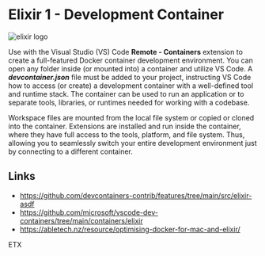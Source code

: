 # Elixir 1 - Development Container

![elixir logo](https://elixir-lang.org/images/logo/logo.png)

Use with the Visual Studio (VS) Code **Remote - Containers** extension to create a full-featured Docker container development environment.  You can open any folder inside (or mounted into) a container and utilize VS Code.  A ***devcontainer.json*** file must be added to your project, instructing VS Code how to access (or create) a development container with a well-defined tool and runtime stack.  The container can be used to run an application or to separate tools, libraries, or runtimes needed for working with a codebase.

Workspace files are mounted from the local file system or copied or cloned into the container.  Extensions are installed and run inside the container, where they have full access to the tools, platform, and file system.  Thus, allowing you to seamlessly switch your entire development environment just by connecting to a different container.

## Links

- <https://github.com/devcontainers-contrib/features/tree/main/src/elixir-asdf>
- <https://github.com/microsoft/vscode-dev-containers/tree/main/containers/elixir>
- <https://abletech.nz/resource/optimising-docker-for-mac-and-elixir/>

ETX
